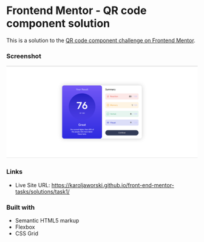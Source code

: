 # Frontend Mentor - QR code component solution

This is a solution to the [QR code component challenge on Frontend Mentor](https://www.frontendmentor.io/challenges/results-summary-component-CE_K6s0maV). 

### Screenshot

![](./assets/images/rsc-ss.png)

### Links

- Live Site URL: https://karoljaworski.github.io/front-end-mentor-tasks/solutions/task1/

### Built with

- Semantic HTML5 markup
- Flexbox
- CSS Grid